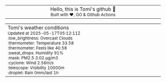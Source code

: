 
<div align="center">
<table>
<tbody>
<td align="center">
<img width="2000" height="0"><br>
Hello, this is Tomi's github 👋<br>
<sup>Built with ❤️, GO & Github Actions</sup><br>
<img width="2000" height="0">
</td>
</tbody>
</table>
</div>
<table>
<tbody>
<td align="left">
<img width="2000" height="0"><br>
Tomi's weather conditions<br>
<sup>Updated at 2025-05-17T05:12:11Z</sup><br>
<sup>:low_brightness: Overcast Clouds</sup><br>
<sup>:thermometer: Temperature 33.58 </sup><br>
<sup>:thermometer: Feels like 40.58</sup><br>
<sup>:sweat_drops: Humidity 91%</sup><br>
<sup>:mask: PM2.5 3.02 μg/m3</sup><br>
<sup>:cyclone: Wind 2.56m/s </sup><br>
<sup>:telescope: Visibility 10000m </sup><br>
<sup>:droplet: Rain 0mm/last 1h </sup><br>
<img width="2000" height="0">
</td>
<td align="left">
<img width="2000" height="0"><br>
<br>
<img width="2000" height="0">
</td>
</tbody>
</table>
</div>
    